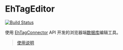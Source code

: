# EhTagEditor

[![Build Status](https://img.shields.io/travis/com/EhTagTranslation/Editor.svg?logo=travis-ci&logoColor=white)](https://travis-ci.com/EhTagTranslation/Editor)  

使用 [EhTagConnector](https://github.com/ehtagtranslation/EhTagConnector) API 开发的浏览器端[数据库](https://github.com/EhTagTranslation/Database)编辑工具。

> [使用说明](https://github.com/EhTagTranslation/Editor/wiki)
